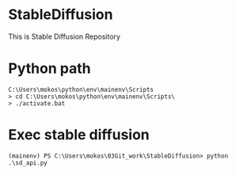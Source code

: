 # StableDiffusion
This is Stable Diffusion Repository

# Python path
```
C:\Users\mokos\python\env\mainenv\Scripts
> cd C:\Users\mokos\python\env\mainenv\Scripts\
> ./activate.bat
```

# Exec stable diffusion
```
(mainenv) PS C:\Users\mokos\03Git_work\StableDiffusion> python .\sd_api.py
```

